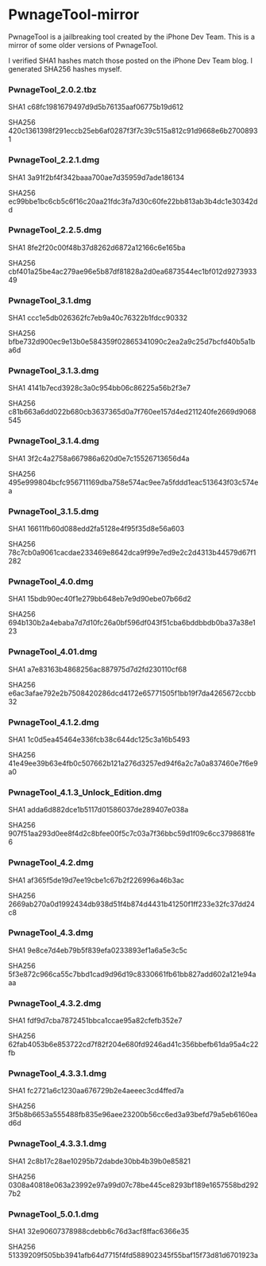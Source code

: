 # PwnageTool-mirror

PwnageTool is a jailbreaking tool created by the iPhone Dev Team. This is a mirror of some older versions of PwnageTool.

I verified SHA1 hashes match those posted on the iPhone Dev Team blog. I generated SHA256 hashes myself.


### PwnageTool_2.0.2.tbz

SHA1 c68fc1981679497d9d5b76135aaf06775b19d612

SHA256 420c1361398f291eccb25eb6af0287f3f7c39c515a812c91d9668e6b27008931


### PwnageTool_2.2.1.dmg

SHA1 3a91f2bf4f342baaa700ae7d35959d7ade186134

SHA256 ec99bbe1bc6cb5c6f16c20aa21fdc3fa7d30c60fe22bb813ab3b4dc1e30342dd


### PwnageTool_2.2.5.dmg

SHA1 8fe2f20c00f48b37d8262d6872a12166c6e165ba

SHA256 cbf401a25be4ac279ae96e5b87df81828a2d0ea6873544ec1bf012d927393349


### PwnageTool_3.1.dmg

SHA1 ccc1e5db026362fc7eb9a40c76322b1fdcc90332

SHA256 bfbe732d900ec9e13b0e584359f02865341090c2ea2a9c25d7bcfd40b5a1ba6d


### PwnageTool_3.1.3.dmg

SHA1 4141b7ecd3928c3a0c954bb06c86225a56b2f3e7

SHA256 c81b663a6dd022b680cb3637365d0a7f760ee157d4ed211240fe2669d9068545


### PwnageTool_3.1.4.dmg

SHA1 3f2c4a2758a667986a620d0e7c15526713656d4a

SHA256 495e999804bcfc956711169dba758e574ac9ee7a5fddd1eac513643f03c574ea


### PwnageTool_3.1.5.dmg

SHA1 16611fb60d088edd2fa5128e4f95f35d8e56a603

SHA256 78c7cb0a9061cacdae233469e8642dca9f99e7ed9e2c2d4313b44579d67f1282


### PwnageTool_4.0.dmg

SHA1 15bdb90ec40f1e279bb648eb7e9d90ebe07b66d2

SHA256 694b130b2a4ebaba7d7d10fc26a0bf596df043f51cba6bddbbdb0ba37a38e123


### PwnageTool_4.01.dmg

SHA1 a7e83163b4868256ac887975d7d2fd230110cf68

SHA256 e6ac3afae792e2b7508420286dcd4172e65771505f1bb19f7da4265672ccbb32


### PwnageTool_4.1.2.dmg

SHA1 1c0d5ea45464e336fcb38c644dc125c3a16b5493

SHA256 41e49ee39b63e4fb0c507662b121a276d3257ed94f6a2c7a0a837460e7f6e9a0


### PwnageTool_4.1.3_Unlock_Edition.dmg

SHA1 adda6d882dce1b5117d01586037de289407e038a

SHA256 907f51aa293d0ee8f4d2c8bfee00f5c7c03a7f36bbc59d1f09c6cc3798681fe6


### PwnageTool_4.2.dmg

SHA1 af365f5de19d7ee19cbe1c67b2f226996a46b3ac

SHA256 2669ab270a0d1992434db938d51f4b874d4431b41250f1ff233e32fc37dd24c8


### PwnageTool_4.3.dmg

SHA1 9e8ce7d4eb79b5f839efa0233893ef1a6a5e3c5c

SHA256 5f3e872c966ca55c7bbd1cad9d96d19c8330661fb61bb827add602a121e94aaa


### PwnageTool_4.3.2.dmg

SHA1 fdf9d7cba7872451bbca1ccae95a82cfefb352e7

SHA256 62fab4053b6e853722cd7f82f204e680fd9246ad41c356bbefb61da95a4c22fb


### PwnageTool_4.3.3.1.dmg

SHA1 fc2721a6c1230aa676729b2e4aeeec3cd4ffed7a

SHA256 3f5b8b6653a555488fb835e96aee23200b56cc6ed3a93befd79a5eb6160ead6d


### PwnageTool_4.3.3.1.dmg

SHA1 2c8b17c28ae10295b72dabde30bb4b39b0e85821

SHA256 0308a40818e063a23992e97a99d07c78be445ce8293bf189e1657558bd2927b2


### PwnageTool_5.0.1.dmg

SHA1 32e90607378988cdebb6c76d3acf8ffac6366e35

SHA256 51339209f505bb3941afb64d7715f4fd588902345f55baf15f73d81d6701923a
